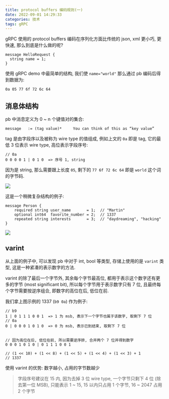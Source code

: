 ```yaml
---
title: protocol buffers 编码规则(一)
date: 2022-09-01 14:29:33
categories: 技术
tags: gRPC
---
```


gRPC 使用的 protocol buffers 编码在序列化方面比传统的 json, xml 更小巧, 更快速, 那么到底是什么做的呢?

```
message HelloRequest {
  string name = 1;
}
```

使用 gRPC demo 中最简单的结构, 我们使 `name="world"` 那么通过 pb 编码后得到数据为:

`0a 05 77 6f 72 6c 64`

## 消息体结构

pb 中消息定义为 0 ~ n 个键值对的集合:

```
message   := (tag value)*     You can think of this as “key value”
```

tag 是由字段序以及被称为 wire type 的值组成, 例如上文的 `0a` 即是 tag, 它的最低 3 位表示 wire type, 高位表示字段序号:

```
// 0a
0 0 0 0 1 | 0 1 0  => 序号 1, string
```

因为是 string, 那么需要跟上长度 `05`, 剩下的 `77 6f 72 6c 64` 即是 `world` 这个词的字节码.

![](/img/20220901093811.png)

这是一个稍微复杂结构的例子:

```
message Person {
    required string user_name       = 1;  // "Martin"
    optional int64  favorite_number = 2;  // 1337
    repeated string interests       = 3;  // "daydreaming", "hacking"
}
```

![](/img/20220901094152.png)


## varint

从上面的例子中, 可以发现 pb 中对于 int, bool 等类型, 存储上使用的是 `varint` 类型, 这是一种紧凑的表示数字的方法.

varint 的除了最后一个字节外, 其余每个字节最高位, 都用于表示这个数字还有更多的字节 (most significant bit), 所以每个字节用于表示数字只有 7 位, 且最终每个字节需要按逆序组合, 即数字的高位在后, 低位在前.

我们拿上图示例的 1337 (`b9 0a`) 作为例子:

```
// b9
1 | 0 1 1 1 0 0 1  => 1 为 msb, 表示下一个字节也属于该数字, 取剩下 7 位
// 0a
0 | 0 0 0 1 0 1 0  => 0 为 msb, 表示已到结束, 取剩下 7 位


// 因为高位在后, 低位在前, 所以需要逆序排, 合并两个 7 位并得到数字
0 0 0 1 0 1 0 | 0 1 1 1 0 0 1

// (1 << 10) + (1 << 8) + (1 << 5) + (1 << 4) + (1 << 3) + 1
// 1337
```

使用 varint 的优势: 数字越小, 占用的字节数越少

> 字段序号建议在 15 内, 因为去掉 3 位 wire type, 一个字节只剩下 4 位 (除去第一位 MSB), 只能表示 1 ~ 15, 15 以内只占用 1 个字节, 16 ~ 2047 占用 2 个字节
